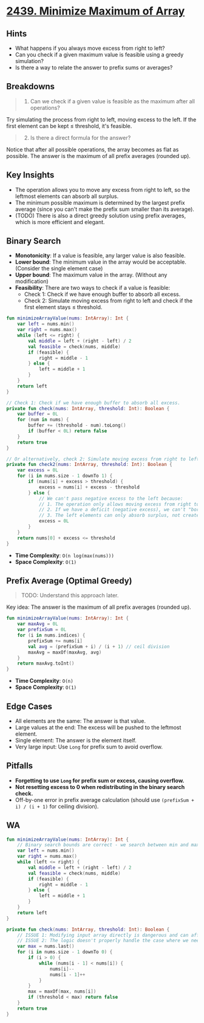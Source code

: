 # [2439. Minimize Maximum of Array](https://leetcode.com/problems/minimize-maximum-of-array/description/)

## Hints
- What happens if you always move excess from right to left?
- Can you check if a given maximum value is feasible using a greedy simulation?
- Is there a way to relate the answer to prefix sums or averages?

## Breakdowns
> 1. Can we check if a given value is feasible as the maximum after all operations?

Try simulating the process from right to left, moving excess to the left. If the first element can be kept ≤ threshold, it's feasible.

> 2. Is there a direct formula for the answer?

Notice that after all possible operations, the array becomes as flat as possible. The answer is the maximum of all prefix averages (rounded up).

## Key Insights
- The operation allows you to move any excess from right to left, so the leftmost elements can absorb all surplus.
- The minimum possible maximum is determined by the largest prefix average (since you can't make the prefix sum smaller than its average).
- (TODO) There is also a direct greedy solution using prefix averages, which is more efficient and elegant.

## Binary Search
- **Monotonicity**: If a value is feasible, any larger value is also feasible.
- **Lower bound**: The minimum value in the array would be acceptable. (Consider the single element case)
- **Upper bound**: The maximum value in the array. (Without any modification)
- **Feasibility**: There are two ways to check if a value is feasible:
    - Check 1: Check if we have enough buffer to absorb all excess.
    - Check 2: Simulate moving excess from right to left and check if the first element stays ≤ threshold.

```kotlin
fun minimizeArrayValue(nums: IntArray): Int {
    var left = nums.min()
    var right = nums.max()
    while (left <= right) {
        val middle = left + (right - left) / 2
        val feasible = check(nums, middle)
        if (feasible) {
            right = middle - 1
        } else {
            left = middle + 1
        }
    }
    return left
}

// Check 1: Check if we have enough buffer to absorb all excess.
private fun check(nums: IntArray, threshold: Int): Boolean {
    var buffer = 0L
    for (num in nums) {
        buffer += (threshold - num).toLong()
        if (buffer < 0L) return false
    }
    return true
}

// Or alternatively, check 2: Simulate moving excess from right to left and check if the first element stays ≤ threshold.
private fun check2(nums: IntArray, threshold: Int): Boolean {
    var excess = 0L
    for (i in nums.size - 1 downTo 1) {
        if (nums[i] + excess > threshold) {
            excess = nums[i] + excess - threshold
        } else {
            // We can't pass negative excess to the left because:
            // 1. The operation only allows moving excess from right to left
            // 2. If we have a deficit (negative excess), we can't "borrow" from the left
            // 3. The left elements can only absorb surplus, not create it
            excess = 0L
        }
    }
    return nums[0] + excess <= threshold
}
```

- **Time Complexity**: `O(n log(max(nums)))`
- **Space Complexity**: `O(1)`

## Prefix Average (Optimal Greedy)

> TODO: Understand this approach later.

Key idea: The answer is the maximum of all prefix averages (rounded up).

```kotlin
fun minimizeArrayValue(nums: IntArray): Int {
    var maxAvg = 0L
    var prefixSum = 0L
    for (i in nums.indices) {
        prefixSum += nums[i]
        val avg = (prefixSum + i) / (i + 1) // ceil division
        maxAvg = maxOf(maxAvg, avg)
    }
    return maxAvg.toInt()
}
```

- **Time Complexity**: `O(n)`
- **Space Complexity**: `O(1)`

## Edge Cases
- All elements are the same: The answer is that value.
- Large values at the end: The excess will be pushed to the leftmost element.
- Single element: The answer is the element itself.
- Very large input: Use `Long` for prefix sum to avoid overflow.

## Pitfalls
- **Forgetting to use `Long` for prefix sum or excess, causing overflow.**
- **Not resetting excess to 0 when redistributing in the binary search check.**
- Off-by-one error in prefix average calculation (should use `(prefixSum + i) / (i + 1)` for ceiling division).

## WA
```kotlin
fun minimizeArrayValue(nums: IntArray): Int {
    // Binary search bounds are correct - we search between min and max values
    var left = nums.min()
    var right = nums.max()
    while (left <= right) {
        val middle = left + (right - left) / 2
        val feasible = check(nums, middle)
        if (feasible) {
            right = middle - 1
        } else {
            left = middle + 1
        }
    }
    return left
}

private fun check(nums: IntArray, threshold: Int): Boolean {
    // ISSUE 1: Modifying input array directly is dangerous and can affect future checks
    // ISSUE 2: The logic doesn't properly handle the case where we need to move values from right to left
    var max = nums.last()
    for (i in nums.size - 1 downTo 0) {
        if (i > 0) {
            while (nums[i - 1] < nums[i]) {
                nums[i]--
                nums[i - 1]++
            }
        }
        max = maxOf(max, nums[i])
        if (threshold < max) return false
    }
    return true
}
```

